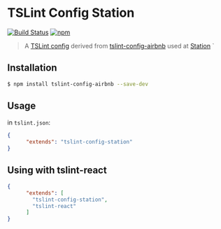 TSLint Config Station
=====================

[![Build Status](https://travis-ci.com/getstation/tslint-config-station.svg?branch=master)](https://travis-ci.com/getstation/tslint-config-station)
[![npm](https://img.shields.io/npm/v/tslint-config-station.svg)](https://www.npmjs.com/package/tslint-config-station)

> A [TSLint config](https://palantir.github.io/tslint/usage/configuration/) derived from [tslint-config-airbnb](https://github.com/progre/tslint-config-airbnb) used at [Station](https://getstation.com)
`
## Installation
```bash
$ npm install tslint-config-airbnb --save-dev
```

## Usage
in `tslint.json`:

```json
{
      "extends": "tslint-config-station"
}
```

## Using with tslint-react
```json
{
      "extends": [
        "tslint-config-station",
        "tslint-react"
      ]
}
```

